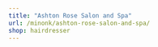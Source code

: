 ```yaml
---
title: "Ashton Rose Salon and Spa"
url: /minonk/ashton-rose-salon-and-spa/
shop: hairdresser
---
```

